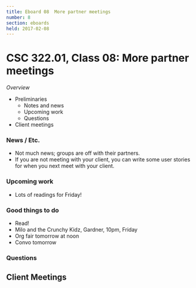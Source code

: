 ```yaml
---
title: Eboard 08  More partner meetings
number: 8
section: eboards
held: 2017-02-08
---
```

CSC 322.01, Class 08:  More partner meetings
============================================

_Overview_

* Preliminaries
    * Notes and news
    * Upcoming work
    * Questions
* Client meetings

### News / Etc.

* Not much news; groups are off with their partners.
* If you are not meeting with your client, you can write some user 
  stories for when you next meet with your client.

### Upcoming work

* Lots of readings for Friday!

### Good things to do

* Read!
* Milo and the Crunchy Kidz, Gardner, 10pm, Friday
* Org fair tomorrow at noon
* Convo tomorrow

### Questions


Client Meetings
---------------

